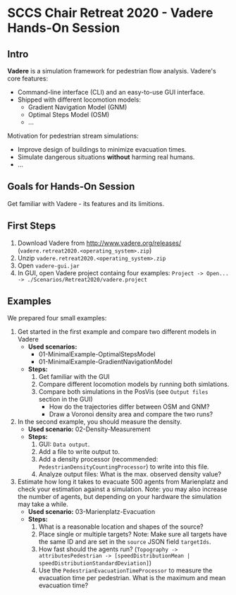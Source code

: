 # SCCS Chair Retreat 2020 - Vadere Hands-On Session

## Intro

**Vadere** is a simulation framework for pedestrian flow analysis. Vadere's core features:

- Command-line interface (CLI) and an easy-to-use GUI interface.
- Shipped with different locomotion models:
  * Gradient Navigation Model (GNM)
  * Optimal Steps Model (OSM)
  * ...

Motivation for pedestrian stream simulations:

- Improve design of buildings to minimize evacuation times.
- Simulate dangerous situations **without** harming real humans.
- ...

## Goals for Hands-On Session

Get familiar with Vadere - its features and its limitions.

## First Steps

1. Download Vadere from http://www.vadere.org/releases/ (`vadere.retreat2020.<operating_system>.zip`)
2. Unzip `vadere.retreat2020.<operating_system>.zip`
3. Open `vadere-gui.jar`
4. In GUI, open Vadere project containg four examples: `Project -> Open... -> ./Scenarios/Retreat2020/vadere.project`

## Examples

We prepared four small examples:

1. Get started in the first example and compare two different models in Vadere
   * **Used scenarios:**
     - 01-MinimalExample-OptimalStepsModel
     - 01-MinimalExample-GradientNavigationModel
   * **Steps:**
     1. Get familiar with the GUI
     2. Compare different locomotion models by running both simlations.
     3. Compare both simulations in the PosVis (see `Output files` section in the GUI)
        - How do the trajectories differ between OSM and GNM?
        - Draw a Voronoi density area and compare the two runs?
2. In the second example, you should measure the density.
   * **Used scenario:** 02-Density-Measurement
   * **Steps:**
     1. GUI: `Data output`.
     2. Add a file to write output to.
     3. Add a density processor (recommended: `PedestrianDensityCountingProcessor`) to write into this file.
     4. Analyze output files: What is the max. observed density value?
3. Estimate how long it takes to evacuate 500 agents from Marienplatz and check your estimation against a simulation. Note: you may also increase the number of agents, but depending on your hardware the simulation may take a while. 
   * **Used scenario:** 03-Marienplatz-Evacuation
   * **Steps:**
     1. What is a reasonable location and shapes of the source? 
     2. Place single or multiple targets? Note: Make sure all targets have the same ID and are set in the `source` JSON field `targetIds`. 
     3. How fast should the agents run? (`Topography -> attributesPedestrian -> [speedDistributionMean | speedDistributionStandardDeviation]`)
     4. Use the `PedestrianEvacuationTimeProcessor` to measure the evacuation time per pedestrian. What is the maximum and mean evacuation time?


